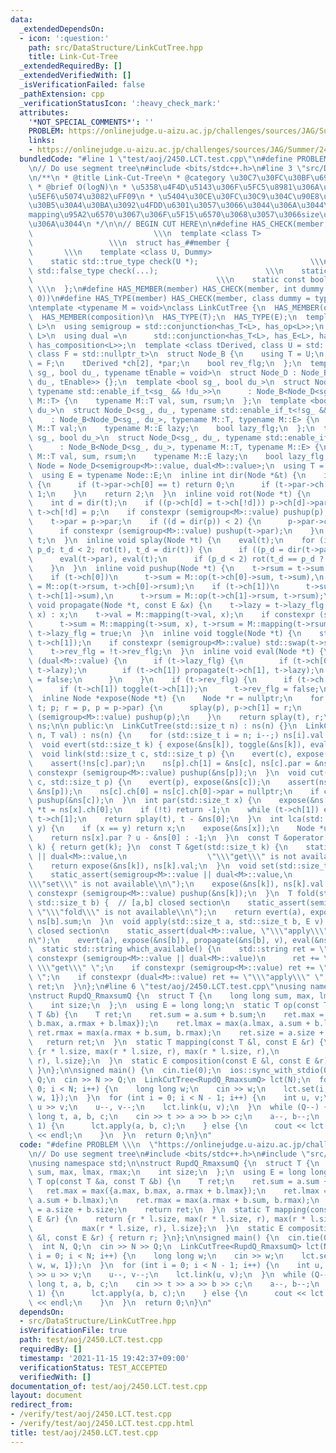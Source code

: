 ```yaml
---
data:
  _extendedDependsOn:
  - icon: ':question:'
    path: src/DataStructure/LinkCutTree.hpp
    title: Link-Cut-Tree
  _extendedRequiredBy: []
  _extendedVerifiedWith: []
  _isVerificationFailed: false
  _pathExtension: cpp
  _verificationStatusIcon: ':heavy_check_mark:'
  attributes:
    '*NOT_SPECIAL_COMMENTS*': ''
    PROBLEM: https://onlinejudge.u-aizu.ac.jp/challenges/sources/JAG/Summer/2450
    links:
    - https://onlinejudge.u-aizu.ac.jp/challenges/sources/JAG/Summer/2450
  bundledCode: "#line 1 \"test/aoj/2450.LCT.test.cpp\"\n#define PROBLEM \\\n  \"https://onlinejudge.u-aizu.ac.jp/challenges/sources/JAG/Summer/2450\"\
    \n// Do use segment tree\n#include <bits/stdc++.h>\n#line 3 \"src/DataStructure/LinkCutTree.hpp\"\
    \n/**\n * @title Link-Cut-Tree\n * @category \u30C7\u30FC\u30BF\u69CB\u9020\n\
    \ * @brief O(logN)\n * \u5358\u4F4D\u5143\u306F\u5FC5\u8981\u306A\u3057\uFF08\u9045\
    \u5EF6\u5074\u3082\uFF09\n * \u5404\u30CE\u30FC\u30C9\u304C\u90E8\u5206\u6728\u306E\
    \u30B5\u30A4\u30BA\u3092\u4FDD\u6301\u3057\u3066\u3044\u306A\u3044\u306E\u3067\
    mapping\u95A2\u6570\u3067\u306F\u5F15\u6570\u3068\u3057\u3066size\u3092\u6E21\u305B\
    \u306A\u3044\n */\n\n// BEGIN CUT HERE\n\n#define HAS_CHECK(member, Dummy)   \
    \                           \\\n  template <class T>                         \
    \                 \\\n  struct has_##member {                                \
    \       \\\n    template <class U, Dummy>                                 \\\n\
    \    static std::true_type check(U *);                         \\\n    static\
    \ std::false_type check(...);                        \\\n    static T *mClass;\
    \                                         \\\n    static const bool value = decltype(check(mClass))::value;\
    \ \\\n  };\n#define HAS_MEMBER(member) HAS_CHECK(member, int dummy = (&U::member,\
    \ 0))\n#define HAS_TYPE(member) HAS_CHECK(member, class dummy = typename U::member)\n\
    \ntemplate <typename M = void>\nclass LinkCutTree {\n  HAS_MEMBER(op);\n  HAS_MEMBER(mapping);\n\
    \  HAS_MEMBER(composition)\n  HAS_TYPE(T);\n  HAS_TYPE(E);\n  template <class\
    \ L>\n  using semigroup = std::conjunction<has_T<L>, has_op<L>>;\n  template <class\
    \ L>\n  using dual =\n      std::conjunction<has_T<L>, has_E<L>, has_mapping<L>,\
    \ has_composition<L>>;\n  template <class tDerived, class U = std::nullptr_t,\
    \ class F = std::nullptr_t>\n  struct Node_B {\n    using T = U;\n    using E\
    \ = F;\n    tDerived *ch[2], *par;\n    bool rev_flg;\n  };\n  template <bool\
    \ sg_, bool du_, typename tEnable = void>\n  struct Node_D : Node_B<Node_D<sg_,\
    \ du_, tEnable>> {};\n  template <bool sg_, bool du_>\n  struct Node_D<sg_, du_,\
    \ typename std::enable_if_t<sg_ && !du_>>\n      : Node_B<Node_D<sg_, du_>, typename\
    \ M::T> {\n    typename M::T val, sum, rsum;\n  };\n  template <bool sg_, bool\
    \ du_>\n  struct Node_D<sg_, du_, typename std::enable_if_t<!sg_ && du_>>\n  \
    \    : Node_B<Node_D<sg_, du_>, typename M::T, typename M::E> {\n    typename\
    \ M::T val;\n    typename M::E lazy;\n    bool lazy_flg;\n  };\n  template <bool\
    \ sg_, bool du_>\n  struct Node_D<sg_, du_, typename std::enable_if_t<sg_ && du_>>\n\
    \      : Node_B<Node_D<sg_, du_>, typename M::T, typename M::E> {\n    typename\
    \ M::T val, sum, rsum;\n    typename M::E lazy;\n    bool lazy_flg;\n  };\n  using\
    \ Node = Node_D<semigroup<M>::value, dual<M>::value>;\n  using T = typename Node::T;\n\
    \  using E = typename Node::E;\n  inline int dir(Node *&t) {\n    if (t->par)\
    \ {\n      if (t->par->ch[0] == t) return 0;\n      if (t->par->ch[1] == t) return\
    \ 1;\n    }\n    return 2;\n  }\n  inline void rot(Node *t) {\n    Node *p = t->par;\n\
    \    int d = dir(t);\n    if ((p->ch[d] = t->ch[!d])) p->ch[d]->par = p;\n   \
    \ t->ch[!d] = p;\n    if constexpr (semigroup<M>::value) pushup(p), pushup(t);\n\
    \    t->par = p->par;\n    if ((d = dir(p)) < 2) {\n      p->par->ch[d] = t;\n\
    \      if constexpr (semigroup<M>::value) pushup(t->par);\n    }\n    p->par =\
    \ t;\n  }\n  inline void splay(Node *t) {\n    eval(t);\n    for (int t_d = dir(t),\
    \ p_d; t_d < 2; rot(t), t_d = dir(t)) {\n      if ((p_d = dir(t->par)) < 2) eval(t->par->par);\n\
    \      eval(t->par), eval(t);\n      if (p_d < 2) rot(t_d == p_d ? t->par : t);\n\
    \    }\n  }\n  inline void pushup(Node *t) {\n    t->rsum = t->sum = t->val;\n\
    \    if (t->ch[0])\n      t->sum = M::op(t->ch[0]->sum, t->sum),\n      t->rsum\
    \ = M::op(t->rsum, t->ch[0]->rsum);\n    if (t->ch[1])\n      t->sum = M::op(t->sum,\
    \ t->ch[1]->sum),\n      t->rsum = M::op(t->ch[1]->rsum, t->rsum);\n  }\n  inline\
    \ void propagate(Node *t, const E &x) {\n    t->lazy = t->lazy_flg ? M::composition(t->lazy,\
    \ x) : x;\n    t->val = M::mapping(t->val, x);\n    if constexpr (semigroup<M>::value)\n\
    \      t->sum = M::mapping(t->sum, x), t->rsum = M::mapping(t->rsum, x);\n   \
    \ t->lazy_flg = true;\n  }\n  inline void toggle(Node *t) {\n    std::swap(t->ch[0],\
    \ t->ch[1]);\n    if constexpr (semigroup<M>::value) std::swap(t->sum, t->rsum);\n\
    \    t->rev_flg = !t->rev_flg;\n  }\n  inline void eval(Node *t) {\n    if constexpr\
    \ (dual<M>::value) {\n      if (t->lazy_flg) {\n        if (t->ch[0]) propagate(t->ch[0],\
    \ t->lazy);\n        if (t->ch[1]) propagate(t->ch[1], t->lazy);\n        t->lazy_flg\
    \ = false;\n      }\n    }\n    if (t->rev_flg) {\n      if (t->ch[0]) toggle(t->ch[0]);\n\
    \      if (t->ch[1]) toggle(t->ch[1]);\n      t->rev_flg = false;\n    }\n  }\n\
    \  inline Node *expose(Node *t) {\n    Node *r = nullptr;\n    for (Node *p =\
    \ t; p; r = p, p = p->par) {\n      splay(p), p->ch[1] = r;\n      if constexpr\
    \ (semigroup<M>::value) pushup(p);\n    }\n    return splay(t), r;\n  }\n  std::vector<Node>\
    \ ns;\n\n public:\n  LinkCutTree(std::size_t n) : ns(n) {}\n  LinkCutTree(std::size_t\
    \ n, T val) : ns(n) {\n    for (std::size_t i = n; i--;) ns[i].val = val;\n  }\n\
    \  void evert(std::size_t k) { expose(&ns[k]), toggle(&ns[k]), eval(&ns[k]); }\n\
    \  void link(std::size_t c, std::size_t p) {\n    evert(c), expose(&ns[p]);\n\
    \    assert(!ns[c].par);\n    ns[p].ch[1] = &ns[c], ns[c].par = &ns[p];\n    if\
    \ constexpr (semigroup<M>::value) pushup(&ns[p]);\n  }\n  void cut(std::size_t\
    \ c, std::size_t p) {\n    evert(p), expose(&ns[c]);\n    assert(ns[c].ch[0] ==\
    \ &ns[p]);\n    ns[c].ch[0] = ns[c].ch[0]->par = nullptr;\n    if constexpr (semigroup<M>::value)\
    \ pushup(&ns[c]);\n  }\n  int par(std::size_t x) {\n    expose(&ns[x]);\n    Node\
    \ *t = ns[x].ch[0];\n    if (!t) return -1;\n    while (t->ch[1]) eval(t), t =\
    \ t->ch[1];\n    return splay(t), t - &ns[0];\n  }\n  int lca(std::size_t x, std::size_t\
    \ y) {\n    if (x == y) return x;\n    expose(&ns[x]);\n    Node *u = expose(&ns[y]);\n\
    \    return ns[x].par ? u - &ns[0] : -1;\n  }\n  const T &operator[](std::size_t\
    \ k) { return get(k); }\n  const T &get(std::size_t k) {\n    static_assert(semigroup<M>::value\
    \ || dual<M>::value,\n                  \"\\\"get\\\" is not available\\n\");\n\
    \    return expose(&ns[k]), ns[k].val;\n  }\n  void set(std::size_t k, T v) {\n\
    \    static_assert(semigroup<M>::value || dual<M>::value,\n                  \"\
    \\\"set\\\" is not available\\n\");\n    expose(&ns[k]), ns[k].val = v;\n    if\
    \ constexpr (semigroup<M>::value) pushup(&ns[k]);\n  }\n  T fold(std::size_t a,\
    \ std::size_t b) {  // [a,b] closed section\n    static_assert(semigroup<M>::value,\
    \ \"\\\"fold\\\" is not available\\n\");\n    return evert(a), expose(&ns[b]),\
    \ ns[b].sum;\n  }\n  void apply(std::size_t a, std::size_t b, E v) {  // [a,b]\
    \ closed section\n    static_assert(dual<M>::value, \"\\\"apply\\\" is not available\\\
    n\");\n    evert(a), expose(&ns[b]), propagate(&ns[b], v), eval(&ns[b]);\n  }\n\
    \  static std::string which_available() {\n    std::string ret = \"\";\n    if\
    \ constexpr (semigroup<M>::value || dual<M>::value)\n      ret += \"\\\"set\\\"\
    \ \\\"get\\\" \";\n    if constexpr (semigroup<M>::value) ret += \"\\\"fold\\\"\
    \ \";\n    if constexpr (dual<M>::value) ret += \"\\\"apply\\\" \";\n    return\
    \ ret;\n  }\n};\n#line 6 \"test/aoj/2450.LCT.test.cpp\"\nusing namespace std;\n\
    \nstruct RupdQ_RmaxsumQ {\n  struct T {\n    long long sum, max, lmax, rmax;\n\
    \    int size;\n  };\n  using E = long long;\n  static T op(const T &a, const\
    \ T &b) {\n    T ret;\n    ret.sum = a.sum + b.sum;\n    ret.max = max({a.max,\
    \ b.max, a.rmax + b.lmax});\n    ret.lmax = max(a.lmax, a.sum + b.lmax);\n   \
    \ ret.rmax = max(a.rmax + b.sum, b.rmax);\n    ret.size = a.size + b.size;\n \
    \   return ret;\n  }\n  static T mapping(const T &l, const E &r) {\n    return\
    \ {r * l.size, max(r * l.size, r), max(r * l.size, r),\n            max(r * l.size,\
    \ r), l.size};\n  }\n  static E composition(const E &l, const E &r) { return r;\
    \ }\n};\n\nsigned main() {\n  cin.tie(0);\n  ios::sync_with_stdio(0);\n  int N,\
    \ Q;\n  cin >> N >> Q;\n  LinkCutTree<RupdQ_RmaxsumQ> lct(N);\n  for (int i =\
    \ 0; i < N; i++) {\n    long long w;\n    cin >> w;\n    lct.set(i, {w, w, w,\
    \ w, 1});\n  }\n  for (int i = 0; i < N - 1; i++) {\n    int u, v;\n    cin >>\
    \ u >> v;\n    u--, v--;\n    lct.link(u, v);\n  }\n  while (Q--) {\n    long\
    \ long t, a, b, c;\n    cin >> t >> a >> b >> c;\n    a--, b--;\n    if (t ==\
    \ 1) {\n      lct.apply(a, b, c);\n    } else {\n      cout << lct.fold(a, b).max\
    \ << endl;\n    }\n  }\n  return 0;\n}\n"
  code: "#define PROBLEM \\\n  \"https://onlinejudge.u-aizu.ac.jp/challenges/sources/JAG/Summer/2450\"\
    \n// Do use segment tree\n#include <bits/stdc++.h>\n#include \"src/DataStructure/LinkCutTree.hpp\"\
    \nusing namespace std;\n\nstruct RupdQ_RmaxsumQ {\n  struct T {\n    long long\
    \ sum, max, lmax, rmax;\n    int size;\n  };\n  using E = long long;\n  static\
    \ T op(const T &a, const T &b) {\n    T ret;\n    ret.sum = a.sum + b.sum;\n \
    \   ret.max = max({a.max, b.max, a.rmax + b.lmax});\n    ret.lmax = max(a.lmax,\
    \ a.sum + b.lmax);\n    ret.rmax = max(a.rmax + b.sum, b.rmax);\n    ret.size\
    \ = a.size + b.size;\n    return ret;\n  }\n  static T mapping(const T &l, const\
    \ E &r) {\n    return {r * l.size, max(r * l.size, r), max(r * l.size, r),\n \
    \           max(r * l.size, r), l.size};\n  }\n  static E composition(const E\
    \ &l, const E &r) { return r; }\n};\n\nsigned main() {\n  cin.tie(0);\n  ios::sync_with_stdio(0);\n\
    \  int N, Q;\n  cin >> N >> Q;\n  LinkCutTree<RupdQ_RmaxsumQ> lct(N);\n  for (int\
    \ i = 0; i < N; i++) {\n    long long w;\n    cin >> w;\n    lct.set(i, {w, w,\
    \ w, w, 1});\n  }\n  for (int i = 0; i < N - 1; i++) {\n    int u, v;\n    cin\
    \ >> u >> v;\n    u--, v--;\n    lct.link(u, v);\n  }\n  while (Q--) {\n    long\
    \ long t, a, b, c;\n    cin >> t >> a >> b >> c;\n    a--, b--;\n    if (t ==\
    \ 1) {\n      lct.apply(a, b, c);\n    } else {\n      cout << lct.fold(a, b).max\
    \ << endl;\n    }\n  }\n  return 0;\n}\n"
  dependsOn:
  - src/DataStructure/LinkCutTree.hpp
  isVerificationFile: true
  path: test/aoj/2450.LCT.test.cpp
  requiredBy: []
  timestamp: '2021-11-15 19:42:37+09:00'
  verificationStatus: TEST_ACCEPTED
  verifiedWith: []
documentation_of: test/aoj/2450.LCT.test.cpp
layout: document
redirect_from:
- /verify/test/aoj/2450.LCT.test.cpp
- /verify/test/aoj/2450.LCT.test.cpp.html
title: test/aoj/2450.LCT.test.cpp
---
```

